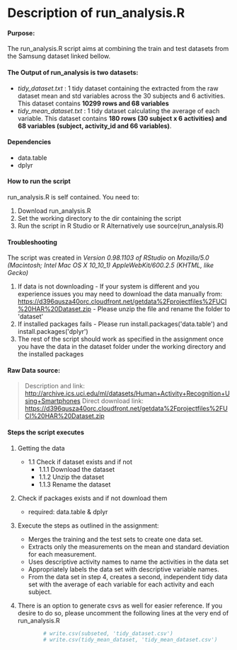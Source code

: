 
# Description of run_analysis.R

#### Purpose:
The run_analysis.R script aims at combining the train and test datasets from the Samsung dataset linked bellow.

#### The Output of run_analysis is two datasets:
- *tidy_dataset.txt* : 1 tidy dataset containing the extracted from the raw dataset mean and std variables across the 30 subjects and 6 activities. This dataset contains **10299 rows and 68 variables**  
- *tidy_mean_dataset.txt* : 1 tidy dataset calculating the average of each variable. This dataset contains **180 rows (30 subject x 6 activities) and 68 variables (subject, activity_id and 66 variables)**. 

#### Dependencies
- data.table
- dplyr

#### How to run the script
run_analysis.R is self contained. You need to:
  1. Download run_analysis.R
  2. Set the working directory to the dir containing the script
  3. Run the script in R Studio or R
Alternatively use source(run_analysis.R)

#### Troubleshooting
The script was created in *Version 0.98.1103 of RStudio* on *Mozilla/5.0 (Macintosh; Intel Mac OS X 10_10_1) AppleWebKit/600.2.5 (KHTML, like Gecko)*
  1. If data is not downloading
    - If your system is different and you experience issues you may need to download the data manually from: https://d396qusza40orc.cloudfront.net/getdata%2Fprojectfiles%2FUCI%20HAR%20Dataset.zip 
    - Please unzip the file and rename the folder to 'dataset'
  2. If installed packages fails
    - Please run install.packages('data.table') and install.packages('dplyr')
  3. The rest of the script should work as specified in the assignment once you have the data in the dataset folder under the working directory and the installed packages

#### Raw Data source:
> Description and link: 
> http://archive.ics.uci.edu/ml/datasets/Human+Activity+Recognition+Using+Smartphones
> Direct download link: https://d396qusza40orc.cloudfront.net/getdata%2Fprojectfiles%2FUCI%20HAR%20Dataset.zip 


#### Steps the script executes
1. Getting the data
    - 1.1 Check if dataset exists and if not 
        - 1.1.1 Download the dataset
        - 1.1.2 Unzip the dataset
        - 1.1.3 Rename the dataset 
2. Check if packages exists and if not download them
    - required: data.table & dplyr
3. Execute the steps as outlined in the assignment:
    - Merges the training and the test sets to create one data set.
    - Extracts only the measurements on the mean and standard deviation for each measurement. 
    - Uses descriptive activity names to name the activities in the data set
    - Appropriately labels the data set with descriptive variable names. 
    - From the data set in step 4, creates a second, independent tidy data set with the average of each variable for each activity and each subject.
4. There is an option to generate csvs as well for easier reference. If you desire to do so, please uncomment the following lines at the very end of run_analysis.R

    ```r
            # write.csv(subseted, 'tidy_dataset.csv')
            # write.csv(tidy_mean_dataset, 'tidy_mean_dataset.csv')
    ```
